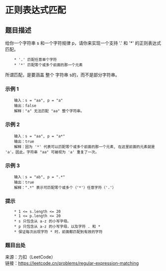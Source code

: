 # 正则表达式匹配

## 题目描述

给你一个字符串 s 和一个字符规律 p，请你来实现一个支持 '.' 和 '*' 的正则表达式匹配。

```text
    * '.' 匹配任意单个字符
    * '*' 匹配零个或多个前面的那一个元素
```

所谓匹配，是要涵盖 整个 字符串 s的，而不是部分字符串。

### 示例 1

```text
    输入：s = "aa", p = "a"
    输出：false
    解释："a" 无法匹配 "aa" 整个字符串。
```

### 示例 2

```text
    输入：s = "aa", p = "a*"
    输出：true
    解释：因为 '*' 代表可以匹配零个或多个前面的那一个元素, 在这里前面的元素就是 'a'。因此，字符串 "aa" 可被视为 'a' 重复了一次。
```

### 示例 3

```text
    输入：s = "ab", p = ".*"
    输出：true
    解释：".*" 表示可匹配零个或多个（'*'）任意字符（'.'）
```

### 提示

```text
    * 1 <= s.length <= 20
    * 1 <= p.length <= 20
    * s 只包含从 a-z 的小写字母。
    * p 只包含从 a-z 的小写字母，以及字符 . 和 *
    * 保证每次出现字符 * 时，前面都匹配到有效的字符
```

### 题目出处

来源：力扣（LeetCode）  
链接：<https://leetcode.cn/problems/regular-expression-matching>

